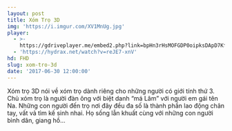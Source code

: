 ```yaml
---
layout: post
title: Xóm Trọ 3D
img: 'https://i.imgur.com/XV1MnUg.jpg'
player:
  - >-
    https://gdriveplayer.me/embed2.php?link=bpHn3rHsMOFGDP0oipksDApD7KfRmilcOVcDquV3GSaTHtnat3rjH2u19atSeWmybQToRBMBLByJFHMvKFS8wvapTMuwgLqqusCMAOcyPVM8vz04yCd8nufBuY3atPsohmi8qoQG70E2M1ty9TndhNg1SA6rwmYdZAKxcI678gvI2ZWPaiQieQFR%252B1iFXKwGdIFjhZD9038U2F1N4WN4gs
  - 'https://hydrax.net/watch?v=reJE7-xnV'
hd: FHD
slug: xom-tro-3d
date: '2017-06-30 12:00:00'
---
```


Xóm trọ 3D nói về xóm trọ dành riêng cho những người có giới tính thứ 3. Chủ xóm trọ là người đàn ông với biệt danh “má Lâm” với người em gái tên Na. Những con người đến trọ nơi đây đều đa số là thành phần lao động chân tay, vất vả tìm kế sinh nhai. Họ sống lẫn khuất cùng với những con người bình dân, giang hồ…
